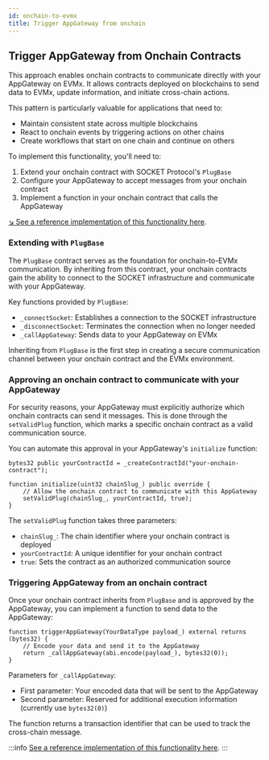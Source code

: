 ```yaml
---
id: onchain-to-evmx
title: Trigger AppGateway from onchain
---
```


## Trigger AppGateway from Onchain Contracts

This approach enables onchain contracts to communicate directly with your AppGateway on EVMx. It allows contracts deployed on blockchains to send data to EVMx, update information, and initiate cross-chain actions.

This pattern is particularly valuable for applications that need to:
- Maintain consistent state across multiple blockchains
- React to onchain events by triggering actions on other chains
- Create workflows that start on one chain and continue on others

To implement this functionality, you'll need to:

1. Extend your onchain contract with SOCKET Protocol's `PlugBase`
2. Configure your AppGateway to accept messages from your onchain contract
3. Implement a function in your onchain contract that calls the AppGateway

[↘ See a reference implementation of this functionality here](https://github.com/SocketDotTech/socket-test-app/tree/master/src/onchain-to-evmx).

### Extending with `PlugBase`

The `PlugBase` contract serves as the foundation for onchain-to-EVMx communication. By inheriting from this contract, your onchain contracts gain the ability to connect to the SOCKET infrastructure and communicate with your AppGateway.

Key functions provided by `PlugBase`:
- `_connectSocket`: Establishes a connection to the SOCKET infrastructure
- `_disconnectSocket`: Terminates the connection when no longer needed
- `_callAppGateway`: Sends data to your AppGateway on EVMx

Inheriting from `PlugBase` is the first step in creating a secure communication channel between your onchain contract and the EVMx environment.

### Approving an onchain contract to communicate with your AppGateway

For security reasons, your AppGateway must explicitly authorize which onchain contracts can send it messages. This is done through the `setValidPlug` function, which marks a specific onchain contract as a valid communication source.

You can automate this approval in your AppGateway's `initialize` function:

```solidity
bytes32 public yourContractId = _createContractId("your-onchain-contract");

function initialize(uint32 chainSlug_) public override {
    // Allow the onchain contract to communicate with this AppGateway
    setValidPlug(chainSlug_, yourContractId, true);
}
```

The `setValidPlug` function takes three parameters:
- `chainSlug_`: The chain identifier where your onchain contract is deployed
- `yourContractId`: A unique identifier for your onchain contract
- `true`: Sets the contract as an authorized communication source

### Triggering AppGateway from an onchain contract

Once your onchain contract inherits from `PlugBase` and is approved by the AppGateway, you can implement a function to send data to the AppGateway:

```solidity
function triggerAppGateway(YourDataType payload_) external returns (bytes32) {
    // Encode your data and send it to the AppGateway
    return _callAppGateway(abi.encode(payload_), bytes32(0));
}
```

Parameters for `_callAppGateway`:
- First parameter: Your encoded data that will be sent to the AppGateway
- Second parameter: Reserved for additional execution information (currently use `bytes32(0)`)

The function returns a transaction identifier that can be used to track the cross-chain message.

:::info
[See a reference implementation of this functionality here](https://github.com/SocketDotTech/socket-test-app/tree/master/src/onchain-to-evmx).
:::
